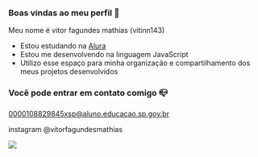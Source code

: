 ### Boas vindas ao meu perfil 💙

Meu nome é vitor fagundes mathias (vitinn143)

- Estou estudando na [Alura](https://www.alura.com.br)
- Estou me desenvolvendo na linguagem JavaScript
- Utilizo esse espaço para minha organização e compartilhamento dos meus projetos desenvolvidos

### Você pode entrar em contato comigo 📪
0000108829845xsp@aluno.educacao.sp.gov.br

instagram @vitorfagundesmathias 

![](https://media1.tenor.com/images/94fe41ac3a9b24e7097c92ed917a2fe5/tenor.gif?itemid=10131450
)

